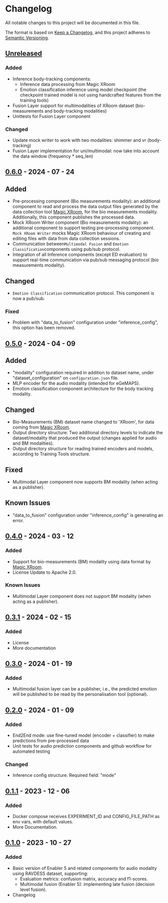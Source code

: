 # Changelog

All notable changes to this project will be documented in this file.

The format is based on [Keep a Changelog](https://keepachangelog.com/en/1.0.0/),
and this project adheres to [Semantic Versioning](https://semver.org/spec/v2.0.0.html).

## [Unreleased]

### Added

- Inference body-tracking components:
  - Inference data processing from Magic XRoom
  - Emotion classification inference using model checkpoint (the checkpoint trained model is not using handcrafted features from the training tools)
- Fusion Layer support for multimodalities of XRoom dataset (bio-measurements and body-tracking modalities)
- Unittests for Fusion Layer component

### Changed

- Update mock writer to work with two modalities: shimmer and vr (body-tracking)
- Fusion Layer implementation for uni/multimodal: now take into account the data window (frequency * seq_len)


## [0.6.0] - 2024 - 07 - 24

## Added

- Pre-processing component (Bio measurements modality): an additional component to read and process the data output
  files generated by the data collection tool [Magic XRoom](https://github.com/XR2Learn/magic-xroom), for the bio
  measurements modality. Additionally, this component publishes the processed data.
- Mock XRoom Writer component (Bio measurements modality): an additional component to support testing pre-processing
  component. ```Mock XRoom Writer``` mocks Magic XRoom behaviour of creating and editing files with data from data
  collection sessions.
- Communication between```Multimodal Fusion``` and ```Emotion Classification```components using pub/sub protocol.
- Integration of all Inference components (except ED evaluation) to support real-time communication via pub/sub
  messaging protocol (bio measurements modality).

## Changed

- ```Emotion Classification``` communication protocol. This component is now a pub/sub.

### Fixed

- Problem with "data_to_fusion" configuration under "inference_config", this option has been removed.

## [0.5.0] - 2024 - 04 - 09

## Added

- "modality" configuration required in addition to dataset name, under "dataset_configuration"
  on ```configuration.json``` file.
- MLP encoder for the audio modality (intended for eGeMAPS).
- Emotion classification component architecture for the body tracking modality.

## Changed

- Bio-Measurements (BM) dataset name changed to 'XRoom', for data coming
  from [Magic XRoom](https://github.com/XR2Learn/magic-xroom).
- Output directory structure: Two additional directory levels to indicate the dataset/modality that produced the
  output (changes applied for audio and BM modalities).
- Output directory structure for reading trained encoders and models, according to Training Tools structure.

## Fixed

- Multimodal Layer component now supports BM modality (when acting as a publisher).

## Known Issues

- "data_to_fusion" configuration under "inference_config" is generating an error.

## [0.4.0] - 2024 - 03 - 12

### Added

- Support for bio-measurements (BM) modality using data format
  by [Magic XRoom](https://github.com/XR2Learn/magic-xroom).
- License Update to Apache 2.0.

### Known Issues

- Multimodal Layer component does not support BM modality (when acting as a publisher).

## [0.3.1] - 2024 - 02 - 15

### Added

- License
- More documentation

## [0.3.0] - 2024 - 01 - 19

### Added

- Multimodal fusion layer can be a publisher, i.e., the predicted emotion will be published to be read by
  the personalisation tool (optional).

## [0.2.0] - 2024 - 01 - 09

### Added

- End2End mode: use fine-tuned model (encoder + classifier) to make predictions from pre-processed data
- Unit tests for audio prediction components and github workflow for automated testing

### Changed

- Inference config structure. Required field: "mode"

## [0.1.1] - 2023 - 12 - 06

### Added

- Docker compose receives EXPERIMENT_ID and CONFIG_FILE_PATH as env vars, with default values.
- More Documentation.

## [0.1.0] - 2023 - 10 - 27

### Added

- Basic version of Enabler 5 and related components for audio modality using RAVDESS dataset, supporting:
    - Evaluation metrics: confusion matrix, accuracy and f1-scores.
    - Multimodal fusion (Enabler 5): implementing late fusion (decision level fusion).
- Changelog

<!-- 
Example of Categories to use in each release

### Added
- Just an example of how to use changelog.

### Changed
- Just an example of how to use changelog.

### Fixed
- Just an example of how to use changelog.

### Removed
- Just an example of how to use changelog.

### Deprecated
- Just an example of how to use changelog. -->


[unreleased]: https://github.com/XR2Learn/Enabler-5-Inference/compare/v0.6.0...master

[0.1.0]: https://github.com/XR2Learn/Enabler-5-Inference/releases/tag/v0.1.0

[0.1.1]: https://github.com/XR2Learn/Enabler-5-Inference/releases/tag/v0.1.1

[0.2.0]: https://github.com/XR2Learn/Enabler-5-Inference/releases/tag/v0.2.0

[0.3.0]: https://github.com/XR2Learn/Enabler-5-Inference/releases/tag/v0.3.0

[0.3.1]: https://github.com/XR2Learn/Enabler-5-Inference/releases/tag/v0.3.1

[0.4.0]: https://github.com/XR2Learn/Enabler-5-Inference/releases/tag/v0.4.0

[0.5.0]: https://github.com/XR2Learn/Enabler-5-Inference/releases/tag/v0.5.0

[0.6.0]: https://github.com/XR2Learn/Enabler-5-Inference/releases/tag/v0.6.0